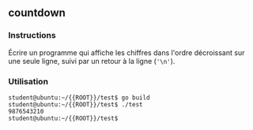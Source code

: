 ## countdown

### Instructions

Écrire un programme qui affiche les chiffres dans l'ordre décroissant sur une seule ligne, suivi par un retour à la ligne (`'\n'`).

### Utilisation

```console
student@ubuntu:~/{{ROOT}}/test$ go build
student@ubuntu:~/{{ROOT}}/test$ ./test
9876543210
student@ubuntu:~/{{ROOT}}/test$
```

